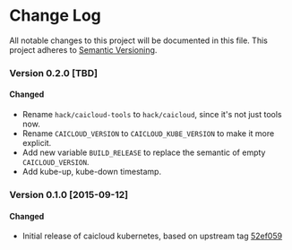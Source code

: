 # Change Log

All notable changes to this project will be documented in this file. This project adheres to [Semantic Versioning](http://semver.org/).

### Version 0.2.0 [TBD]
#### Changed
- Rename `hack/caicloud-tools` to `hack/caicloud`, since it's not just tools now.
- Rename `CAICLOUD_VERSION` to `CAICLOUD_KUBE_VERSION` to make it more explicit.
- Add new variable `BUILD_RELEASE` to replace the semantic of empty `CAICLOUD_VERSION`.
- Add kube-up, kube-down timestamp.

### Version 0.1.0 [2015-09-12]
#### Changed
- Initial release of caicloud kubernetes, based on upstream tag [52ef059](https://github.com/caicloud/caicloud-kubernetes/commit/52ef0599d8c976993b3d8ac5c1e783bdb5cb2c83)
